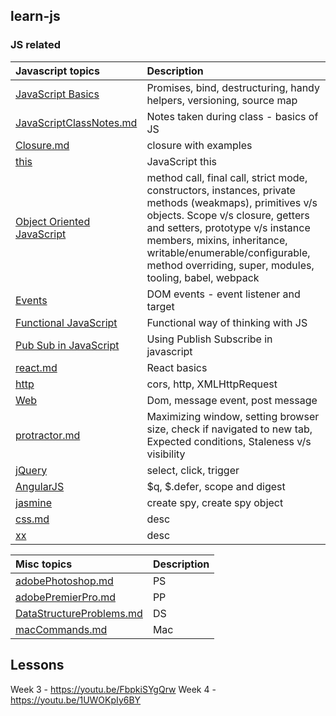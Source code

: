 ## learn-js

### JS related
| Javascript topics | Description |
| :------------ | :------------ |
| [JavaScript Basics](JavaScript/JavaScriptBasics.md) | Promises, bind, destructuring, handy helpers, versioning, source map  |
| [JavaScriptClassNotes.md](JavaScript/JavaScriptClassNotes.md) | Notes taken during class - basics of JS |
| [Closure.md](JavaScript/Closure.md) | closure with examples |
| [this](JavaScript/this.md) | JavaScript this |
| [Object Oriented JavaScript](JavaScript/objectOrientedJavaScript.md) | method call, final call, strict mode, constructors, instances, private methods (weakmaps), primitives v/s objects. Scope v/s closure, getters and setters, prototype v/s instance members, mixins, inheritance, writable/enumerable/configurable, method overriding, super, modules, tooling, babel, webpack |
| [Events](JavaScript/Events.md) | DOM events - event listener and target |
| [Functional JavaScript](JavaScript/functionalJavascript.md) | Functional way of thinking with JS |
| [Pub Sub in JavaScript](JavaScript/js-pub-sub.md) | Using Publish Subscribe in javascript |
| [react.md](JavaScript/react.md) | React basics |
| [http](JavaScript/http.md) | cors, http, XMLHttpRequest |
| [Web](JavaScript/http.md) | Dom, message event, post message |
| [protractor.md](JavaScript/protractor.md) | Maximizing window, setting browser size, check if navigated to new tab, Expected conditions, Staleness v/s visibility |
| [jQuery](JavaScript/jQuery.md) | select, click, trigger |
| [AngularJS](JavaScript/AngularJS.md) | $q, $.defer, scope and digest |
| [jasmine](JavaScript/jasmine.md) | create spy, create spy object |
| [css.md](JavaScript/css.md) | desc |
| [xx](JavaScript/xx) | desc |


| Misc topics | Description |
| :------------ | :------------ |
| [adobePhotoshop.md](miscNotes/adobePhotoshop.md) | PS |
| [adobePremierPro.md](miscNotes/adobePremierPro.md) | PP |
| [DataStructureProblems.md](miscNotes/DataStructureProblems.md) | DS |
| [macCommands.md](miscNotes/macCommands.md) | Mac |

Lessons
-------
Week 3 - https://youtu.be/FbpkiSYgQrw
Week 4 - https://youtu.be/1UWOKpIy6BY
